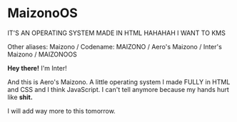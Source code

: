 # MaizonoOS
IT'S AN OPERATING SYSTEM MADE IN HTML HAHAHAH I WANT TO KMS

Other aliases: Maizono / Codename: MAIZONO / Aero's Maizono / Inter's Maizono / MAIZONOOS

**Hey there!**
I'm Inter!

And this is Aero's Maizono.
A little operating system I made FULLY in HTML and CSS and I think JavaScript. I can't tell anymore because my hands hurt like **shit.**

I will add way more to this tomorrow.



